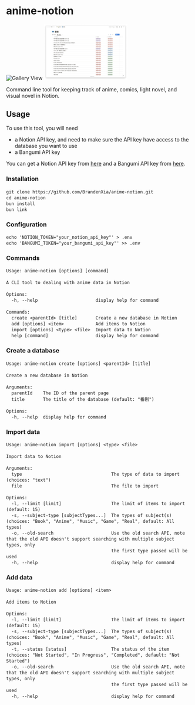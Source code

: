 # anime-notion

<img alt="Gallery View" src="./docs/gallery.png" width="45%"/>
<img alt="Table View" src="./docs/table.png" width="45%"/>

Command line tool for keeping track of anime, comics, light novel, and visual novel in Notion.

## Usage

To use this tool, you will need

- a Notion API key, and need to make sure the API key have access to the database you want to use
- a Bangumi API key

You can get a Notion API key from [here](https://www.notion.so/my-integrations) and a Bangumi API key from [here](https://next.bgm.tv/demo/access-token).

### Installation

```shell
git clone https://github.com/BrandenXia/anime-notion.git
cd anime-notion
bun install
bun link
```

### Configuration

```shell
echo 'NOTION_TOKEN="your_notion_api_key"' > .env
echo 'BANGUMI_TOKEN="your_bangumi_api_key"' >> .env
```

### Commands

```
Usage: anime-notion [options] [command]

A CLI tool to dealing with anime data in Notion

Options:
  -h, --help                      display help for command

Commands:
  create <parentId> [title]       Create a new database in Notion
  add [options] <item>            Add items to Notion
  import [options] <type> <file>  Import data to Notion
  help [command]                  display help for command
```

### Create a database

```
Usage: anime-notion create [options] <parentId> [title]

Create a new database in Notion

Arguments:
  parentId    The ID of the parent page
  title       The title of the database (default: "番剧")

Options:
  -h, --help  display help for command
```

### Import data

```
Usage: anime-notion import [options] <type> <file>

Import data to Notion

Arguments:
  type                                  The type of data to import (choices: "text")
  file                                  The file to import

Options:
  -l, --limit [limit]                   The limit of items to import (default: 15)
  -s, --subject-type [subjectTypes...]  The types of subject(s) (choices: "Book", "Anime", "Music", "Game", "Real", default: All types)
  -o, --old-search                      Use the old search API, note that the old API doesn't support searching with multiple subject types, only
                                        the first type passed will be used
  -h, --help                            display help for command
```

### Add data

```
Usage: anime-notion add [options] <item>

Add items to Notion

Options:
  -l, --limit [limit]                   The limit of items to import (default: 15)
  -s, --subject-type [subjectTypes...]  The types of subject(s) (choices: "Book", "Anime", "Music", "Game", "Real", default: All types)
  -t, --status [status]                 The status of the item (choices: "Not Started", "In Progress", "Completed", default: "Not Started")
  -o, --old-search                      Use the old search API, note that the old API doesn't support searching with multiple subject types, only
                                        the first type passed will be used
  -h, --help                            display help for command
```
